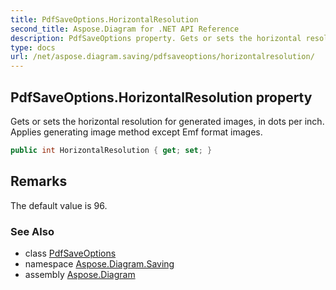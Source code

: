 ```yaml
---
title: PdfSaveOptions.HorizontalResolution
second_title: Aspose.Diagram for .NET API Reference
description: PdfSaveOptions property. Gets or sets the horizontal resolution for generated images in dots per inch. Applies generating image method except Emf format images
type: docs
url: /net/aspose.diagram.saving/pdfsaveoptions/horizontalresolution/
---
```

## PdfSaveOptions.HorizontalResolution property

Gets or sets the horizontal resolution for generated images, in dots per inch. Applies generating image method except Emf format images.

```csharp
public int HorizontalResolution { get; set; }
```

## Remarks

The default value is 96.

### See Also

* class [PdfSaveOptions](../)
* namespace [Aspose.Diagram.Saving](../../pdfsaveoptions/)
* assembly [Aspose.Diagram](../../../)



